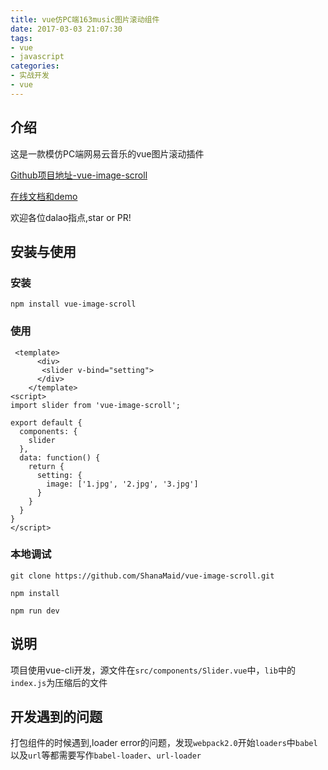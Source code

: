 ```yaml
---
title: vue仿PC端163music图片滚动组件
date: 2017-03-03 21:07:30
tags:
- vue
- javascript
categories:
- 实战开发
- vue
---
```

## 介绍
这是一款模仿PC端网易云音乐的vue图片滚动插件

[Github项目地址-vue-image-scroll](https://github.com/ShanaMaid/vue-image-scroll)

[在线文档和demo](http://blog.shanamaid.top/vue-image-scroll/example/)

欢迎各位dalao指点,star or PR!

<!-- more -->
## 安装与使用
### 安装
```
npm install vue-image-scroll 
```

### 使用
```
 <template>
      <div>
       <slider v-bind="setting">
      </div>
    </template>
<script>
import slider from 'vue-image-scroll';

export default {
  components: {
    slider
  },
  data: function() {
    return {
      setting: {
        image: ['1.jpg', '2.jpg', '3.jpg']
      }
    }
  }
}
</script>

```

### 本地调试
```
git clone https://github.com/ShanaMaid/vue-image-scroll.git

npm install 

npm run dev 
```
## 说明
项目使用vue-cli开发，源文件在`src/components/Slider.vue`中，`lib`中的`index.js`为压缩后的文件


## 开发遇到的问题
打包组件的时候遇到,loader error的问题，发现`webpack2.0`开始`loaders`中`babel`以及`url`等都需要写作`babel-loader`、`url-loader`

